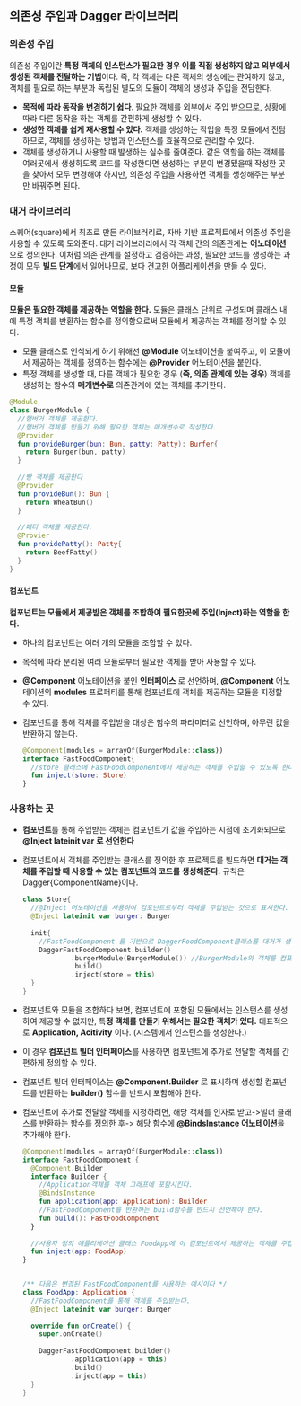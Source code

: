 ## 의존성 주입과 Dagger 라이브러리

### 의존성 주입

의존성 주입이란 **특정 객체의 인스턴스가 필요한 경우 이를 직접 생성하지 않고 외부에서 생성된 객체를 전달하는 기법**이다. 즉, 각 객체는 다른 객체의 생성에는 관여하지 않고, 객체를 필요로 하는 부분과 독립된 별도의 모듈이 객체의 생성과 주입을 전담한다.

- **목적에 따라 동작을 변경하기 쉽다**. 필요한 객체를 외부에서 주입 받으므로, 상황에 따라 다른 동작을 하는 객체를 간편하게 생성할 수 있다.
- **생성한 객체를 쉽게 재사용할 수 있다.** 객체를 생성하는 작업을 특정 모듈에서 전담하므로, 객체를 생성하는 방법과 인스턴스를 효율적으로 관리할 수 있다.
- 객체를 생성하거나 사용할 때 발생하는 실수를 줄여준다. 같은 역할을 하는 객체를 여러곳에서 생성하도록 코드를 작성한다면 생성하는 부분이 변경됐을때 작성한 곳을 찾아서 모두 변경해야 하지만, 의존성 주입을 사용하면 객체를 생성해주는 부분만 바꿔주면 된다.



### 대거 라이브러리

스퀘어(square)에서 최초로 만든 라이브러리로, 자바 기반 프로젝트에서 의존성 주입을 사용할 수 있도록 도와준다. 대거 라이브러리에서 각 객체 간의 의존관계는 **어노테이션**으로 정의한다. 이처럼 의존 관계를 설정하고 검증하는 과정, 필요한 코드를 생성하는 과정이 모두 **빌드 단계**에서 일어나므로, 보다 견고한 어플리케이션을 만들 수 있다.

#### 모듈

**모듈은 필요한 객체를 제공하는 역할을 한다.** 모듈은 클래스 단위로 구성되며 클래스 내에 특정 객체를 반환하는 함수를 정의함으로써 모듈에서 제공하는 객체를 정의할 수 있다. 

- 모듈 클래스로 인식되게 하기 위해선 **@Module** 어노테이션을 붙여주고, 이 모듈에서 제공하는 객체를 정의하는 함수에는 **@Provider** 어노테이션을 붙인다. 
- 특정 객체를 생성할 때, 다른 객체가 필요한 경우 (**즉, 의존 관계에 있는 경우**) 객체를 생성하는 함수의 **매개변수로** 의존관계에 있는 객체를 추가한다. 

```kotlin
@Module
class BurgerModule {
  //햄버거 객체를 제공한다.
  //햄버거 객체를 만들기 위해 필요한 객체는 매개변수로 작성한다.
  @Provider
  fun provideBurger(bun: Bun, patty: Patty): Burfer{
    return Burger(bun, patty)
  }
  
  //빵 객체를 제공한다
  @Provider
  fun provideBun(): Bun {
    return WheatBun()
  }
  
  //패티 객체를 제공한다.
  @Provier
  fun providePatty(): Patty{
    return BeefPatty()
  }
}
```



#### 컴포넌트 

**컴포넌트는 모듈에서 제공받은 객체를 조합하여 필요한곳에 주입(Inject)하는 역할을 한다.**

- 하나의 컴포넌트는 여러 개의 모듈을 조합할 수 있다.

- 목적에 따라 분리된 여러 모듈로부터 필요한 객체를 받아 사용할 수 있다.

- **@Component** 어노테이션을 붙인 **인터페이스** 로 선언하며, **@Component** 어노테이션의 **modules** 프로퍼티를 통해 컴포넌트에 객체를 제공하는 모듈을 지정할 수 있다.

- 컴포넌트를 통해 객체를 주입받을 대상은 함수의 파라미터로 선언하며, 아무런 값을 반환하지 않는다. 

	```kotlin
	@Component(modules = arrayOf(BurgerModule::class))
	interface FastFoodComponent{
	  //store 클래스에 FastFoodComponent에서 제공하는 객체를 주입할 수 있도록 한다.
	  fun inject(store: Store)
	}
	```



### 사용하는 곳

- **컴포넌트**를 통해 주입받는 객체는 컴포넌트가 값을 주입하는 시점에 초기화되므로 **@Inject lateinit var 로 선언한다**

- 컴포넌트에서 객체를 주입받는 클래스를 정의한 후 프로젝트를 빌드하면 **대거는 객체를 주입할 때 사용할 수 있는 컴포넌트의 코드를 생성해준다.** 규칙은 Dagger{ComponentName}이다.

	```kotlin
	class Store{
	  //@Inject 어노테이션을 사용하여 컴포넌트로부터 객체를 주입받는 것으로 표시한다.
	  @Inject lateinit var burger: Burger
	  
	  init{
	    //FastFoodComponent 를 기반으로 DaggerFoodComponent클래스를 대거가 생성한다.
	    DaggerFastFoodComponent.builder()
	    		.burgerModule(BurgerModule()) //BurgerModule의 객체를 컴포넌트에 전달한다.
	    		.build()
	    		.inject(store = this)
	  }
	}
	```

- 컴포넌트와 모듈을 조합하다 보면, 컴포넌트에 포함된 모듈에서는 인스턴스를 생성하여 제공할 수 없지만, 특**정 객체를 만들기 위해서는 필요한 객체가 있다.** 대표적으로 **Application, Acitivity** 이다. (시스템에서 인스턴스를 생성한다.)

- 이 경우 **컴포넌트 빌더 인터페이스**를 사용하면 컴포넌트에 추가로 전달할 객체를 간편하게 정의할 수 있다.

- 컴포넌트 빌더 인터페이스는 **@Component.Builder** 로 표시하며 생성할 컴포넌트를 반환하는 **builder()** 함수를 반드시 포함해야 한다.

- 컴포넌트에 추가로 전달할 객체를 지정하려면, 해당 객체를 인자로 받고->빌더 클래스를 반환하는 함수를 정의한 후-> 해당 함수에 **@BindsInstance 어노테이션**을 추가해야 한다. 

	```kotlin
	@Component(modules = arrayOf(BurgerModule::class))
	interface FastFoodComponent {
	  @Component.Builder 
	  interface Builder {
	    //Application객체를 객체 그래프에 포함시킨다.
	    @BindsInstance
	    fun application(app: Application): Builder
	    //FastFoodComponent를 반환하는 build함수를 반드시 선언해야 한다.
	    fun build(): FastFoodComponent
	  }
	  
	  //사용자 정의 애플리케이션 클래스 FoodApp에 이 컴포넌트에서 제공하는 객체를 주입할 수 있도록 한다.
	  fun inject(app: FoodApp)
	}
	
	
	/** 다음은 변경된 FastFoodComponent를 사용하는 예시이다 */
	class FoodApp: Application {
	  //FastFoodComponent를 통해 객체를 주입받는다.
	  @Inject lateinit var burger: Burger
	  
	  override fun onCreate() {
	    super.onCreate()
	    
	    DaggerFastFoodComponent.builder()
	    		.application(app = this)
	    		.build()
	    		.inject(app = this)
	  }
	}
	```

